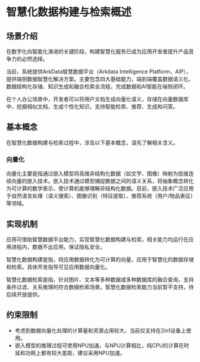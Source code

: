 # 智慧化数据构建与检索概述

## 场景介绍

在数字化向智能化演进的关键阶段，构建智慧化服务已成为应用开发者提升产品竞争力的必然选择。

当前，系统提供ArkData智慧数据平台（Arkdata Intelligence Platform，AIP），提供端侧数据智慧化解决方案。主要包含四大基础能力，端到端覆盖数据语义化、数据结构化存储、知识生成和融合检索全流程，完成数据和AI智能在端侧闭环。

在个人办公场景中，开发者可以将用户文档生成向量化语义，存储在向量数据库中，挖掘相似文档，生成个性化知识，支持智能检索、推荐、生成和问答。

## 基本概念

在智慧化数据构建与检索过程中，涉及以下基本概念，请先了解相关含义。

### 向量化
向量化主要是指通过嵌入模型将高维非结构化数据（如文字、图像）映射为低维连续向量的嵌入技术。嵌入技术通过模型捕捉数据之间的语义关系，将抽象概念转化为可计算的数学表示，使计算机能够理解非结构化数据。目前，嵌入技术广泛应用于自然语言处理（语义搜索）、图像识别（特征提取）、推荐系统（用户/物品表征）等领域。

## 实现机制

应用可借助智慧数据平台能力，实现智慧化数据构建与检索，相关能力均运行在应用进程内，数据不出应用，保证隐私安全。

智慧化数据构建是指，将应用数据转化为可计算的向量，应用于智慧化的数据存储和检索。具体开发指导可见应用数据向量化。

智慧化数据检索是指，针对图片、文本等多种数据或多种数据库的融合查询，支持条件过滤、关系推理的符合数据检索场景。智慧化数据检索能力当前暂不支持，待后续开放提供。

## 约束限制

- 考虑到数据向量化处理的计算量和资源占用较大，当前仅支持在2in1设备上使用。
- 嵌入模型的推理过程可使用NPU加速。与NPU计算相比，纯CPU的计算在时延和功耗上都有较大差距，建议采用NPU加速。

